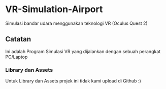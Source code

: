 # VR-Simulation-Airport
Simulasi bandar udara menggunakan teknologi VR (Oculus Quest 2)

## Catatan
Ini adalah Program Simulasi VR yang dijalankan dengan sebuah perangkat PC/Laptop

### Library dan Assets
Untuk Library dan Assets projek ini tidak kami upload di Github :)
